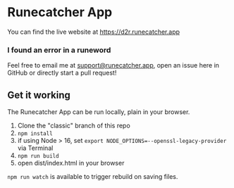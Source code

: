 # Runecatcher App

You can find the live website at https://d2r.runecatcher.app

### I found an error in a runeword
Feel free to email me at support@runecatcher.app, open an issue here in GitHub or directly start a pull request!

## Get it working

The Runecatcher App can be run locally, plain in your browser.
1. Clone the "classic" branch of this repo
2. `npm install`
3. if using Node > 16, set `export NODE_OPTIONS=--openssl-legacy-provider` via Terminal
4. `npm run build`
5. open dist/index.html in your browser

`npm run watch` is available to trigger rebuild on saving files.